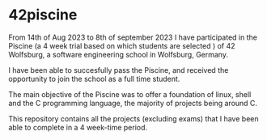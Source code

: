 # 42piscine

From 14th of Aug 2023 to 8th of september 2023 I have participated in the Piscine (a 4 week trial based on which students are selected
) of 42 Wolfsburg, a software engineering school in Wolfsburg, Germany.

I have been able to succesfully pass the Piscine, and received the opportunity to join the school as a full time student.

The main objective of the Piscine was to offer a foundation of linux, shell and the C programming language, the majority of projects being around C.

This repository contains all the projects (excluding exams) that I have been able to complete in a 4 week-time period.

